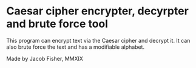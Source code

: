 # Caesar cipher encrypter, decyrpter and brute force tool
This program can encrypt text via the Caesar cipher and decrypt it. It can also brute force the text and has a modifiable alphabet.

Made by Jacob Fisher,
MMXIX
